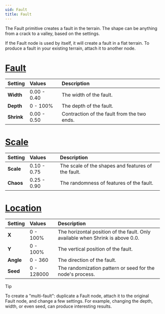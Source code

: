 ```yaml
---
uid: Fault
title: Fault
---
```


The Fault primitive creates a fault in the terrain. The shape can be anything from a crack to a valley, based on the settings.

If the Fault node is used by itself, it will create a fault in a flat terrain. To produce a fault in your existing terrain, attach it to another node.

# [Fault](#tab/tabid-a)
| Setting            | Values       | Description                                               |
| :----------------- | :----------- | :-------------------------------------------------------- |
| **Width**  | 0.00 - 0.40 | The width of the fault.                                                        |
| **Depth**  | 0 - 100% | The depth of the fault.                                                        |
| **Shrink** | 0.00 - 0.50 | Contraction of the fault from the two ends.                                    |

# [Scale](#tab/tabid-b)
| Setting            | Values       | Description                                               |
| :----------------- | :----------- | :-------------------------------------------------------- |
| **Scale**  | 0.10 - 0.75 | The scale of the shapes and features of the fault.                             |
| **Chaos**  | 0.25 - 0.90 | The randomness of features of the fault.                                       |

# [Location](#tab/tabid-c)
| Setting            | Values       | Description                                               |
| :----------------- | :----------- | :-------------------------------------------------------- |
| **X**      | 0 - 100% | The horizontal position of the fault. Only available when Shrink is above 0.0. |
| **Y**      | 0 - 100% | The vertical position of the fault.                                            |
| **Angle**  | 0 - 360     | The direction of the fault.                                                    |
| **Seed**   | 0 - 128000  | The randomization pattern or seed for the node's process.                      |

> [!TIP] 
> To create a "multi-fault": duplicate a Fault node, attach it to the original Fault node, and change a few settings. For example, changing the depth, width, or even seed, can produce interesting results.
